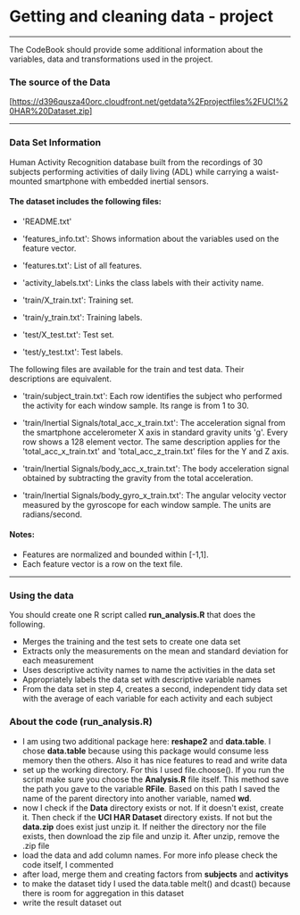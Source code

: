 # **Getting and cleaning data - project**  

---

The CodeBook should provide some additional information about the variables, data and transformations used in the project.


### **The source of the Data**  

[https://d396qusza40orc.cloudfront.net/getdata%2Fprojectfiles%2FUCI%20HAR%20Dataset.zip]

---

### **Data Set Information**  


Human Activity Recognition database built from the recordings of 30 subjects performing activities of daily living (ADL) while carrying a waist-mounted smartphone with embedded inertial sensors.

#### The dataset includes the following files:  

- 'README.txt'

- 'features_info.txt': Shows information about the variables used on the feature vector.

- 'features.txt': List of all features.

- 'activity_labels.txt': Links the class labels with their activity name.

- 'train/X_train.txt': Training set.

- 'train/y_train.txt': Training labels.

- 'test/X_test.txt': Test set.

- 'test/y_test.txt': Test labels.

The following files are available for the train and test data. Their descriptions are equivalent. 

- 'train/subject_train.txt': Each row identifies the subject who performed the activity for each window sample. Its range is from 1 to 30. 

- 'train/Inertial Signals/total_acc_x_train.txt': The acceleration signal from the smartphone accelerometer X axis in standard gravity units 'g'. Every row shows a 128 element vector. The same description applies for the 'total_acc_x_train.txt' and 'total_acc_z_train.txt' files for the Y and Z axis. 

- 'train/Inertial Signals/body_acc_x_train.txt': The body acceleration signal obtained by subtracting the gravity from the total acceleration. 

- 'train/Inertial Signals/body_gyro_x_train.txt': The angular velocity vector measured by the gyroscope for each window sample. The units are radians/second. 

#### Notes:  

- Features are normalized and bounded within [-1,1].
- Each feature vector is a row on the text file.

---

### **Using the data**  

You should create one R script called __run_analysis.R__ that does the following.

- Merges the training and the test sets to create one data set
- Extracts only the measurements on the mean and standard deviation for each measurement
- Uses descriptive activity names to name the activities in the data set
- Appropriately labels the data set with descriptive variable names
- From the data set in step 4, creates a second, independent tidy data set with the average of each variable for each activity and each subject

### **About the code (run_analysis.R)**  

- I am using two additional package here: __reshape2__ and __data.table__. I chose __data.table__ because using this package would consume less memory then the others. Also it has nice features to read and write data
- set up the working directory. For this I used file.choose(). If you run the script make sure you choose the __Analysis.R__ file itself. This method save the path you gave to the variable __RFile__. Based on this path I saved the name of the parent directory into another variable, named __wd__.
- now I check if the __Data__ directory exists or not. If it doesn't exist, create it. Then check if the __UCI HAR Dataset__ directory exists. If not but the __data.zip__ does exist just unzip it. If neither the directory nor the file exists, then download the zip file and unzip it. After unzip, remove the .zip file
- load the data and add column names. For more info please check the code itself, I commented
- after load, merge them and creating factors from __subjects__ and __activitys__
- to make the dataset tidy I used the data.table melt() and dcast() because there is room for aggregation in this dataset
- write the result dataset out







